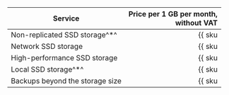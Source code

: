 | Service                         | Price per 1 GB per month,<br>without VAT                               |
|---------------------------------|-----------------------------------------------------------------------:|
| Non-replicated SSD storage^*^   | {{ sku|USD|mdb.cluster.network-ssd-nonreplicated.redis|month|string }} |
| Network SSD storage             | {{ sku|USD|mdb.cluster.network-nvme.redis|month|string }}              |
| High-performance SSD storage    | {{ sku|USD|mdb.cluster.network-ssd-io-m3.redis|month|string }}         |
| Local SSD storage^*^            | {{ sku|USD|mdb.cluster.local-nvme.redis|month|string }}                |
| Backups beyond the storage size | {{ sku|USD|mdb.cluster.redis.backup|month|string }}                    |
